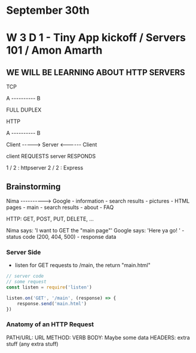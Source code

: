 # September 30th

# W 3 D 1 - Tiny App kickoff / Servers 101 / Amon Amarth

## WE WILL BE LEARNING ABOUT HTTP SERVERS

TCP

A ---------- B

FULL DUPLEX

HTTP

A ---------- B

Client -----> Server <------ Client

client REQUESTS
server RESPONDS


1 / 2 : httpserver
2 / 2 : Express


## Brainstorming

Nima ----------> Google
                    - information
                    - search results
                    - pictures
                    - HTML pages
                        - main
                        - search results
                        - about
                        - FAQ

HTTP: GET, POST, PUT, DELETE, ...

Nima says: 'I want to GET the "main page"'
Google says: 'Here ya go! <data>'
                - status code (200, 404, 500)
                - response data

### Server Side

- listen for GET requests to /main, the return "main.html"

```js
// server code
// some request
const listen = require('listen')

listen.on('GET', '/main', (response) => {
    response.send('main.html')
})
```


### Anatomy of an HTTP Request

PATH/URL: URL
METHOD: VERB
BODY: Maybe some data
HEADERS: extra stuff (any extra stuff)